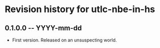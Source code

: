 # Revision history for utlc-nbe-in-hs

## 0.1.0.0 -- YYYY-mm-dd

* First version. Released on an unsuspecting world.
